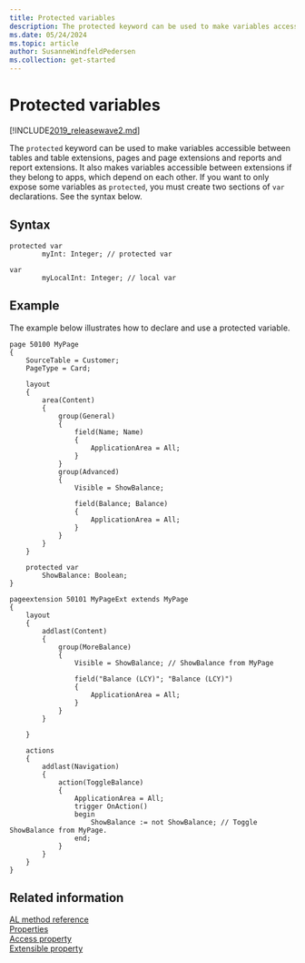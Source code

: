 ```yaml
---
title: Protected variables
description: The protected keyword can be used to make variables accessible between tables and table extensions, pages and page extensions and report and report extensions.
ms.date: 05/24/2024
ms.topic: article
author: SusanneWindfeldPedersen
ms.collection: get-started
---
```


# Protected variables

[!INCLUDE[2019_releasewave2.md](../includes/2019_releasewave2.md)]

The `protected` keyword can be used to make variables accessible between tables and table extensions, pages and page extensions and reports and report extensions. It also makes variables accessible between extensions if they belong to apps, which depend on each other. If you want to only expose some variables as `protected`, you must create two sections of `var` declarations. See the syntax below.

## Syntax

```AL
protected var
        myInt: Integer; // protected var

var
        myLocalInt: Integer; // local var
```

## Example

The example below illustrates how to declare and use a protected variable.

```AL
page 50100 MyPage
{
    SourceTable = Customer;
    PageType = Card;

    layout
    {
        area(Content)
        {
            group(General)
            {
                field(Name; Name)
                {
                    ApplicationArea = All;
                }
            }
            group(Advanced)
            {
                Visible = ShowBalance;

                field(Balance; Balance)
                {
                    ApplicationArea = All;
                }
            }
        }
    }

    protected var
        ShowBalance: Boolean;
}

pageextension 50101 MyPageExt extends MyPage
{
    layout
    {
        addlast(Content)
        {
            group(MoreBalance)
            {
                Visible = ShowBalance; // ShowBalance from MyPage

                field("Balance (LCY)"; "Balance (LCY)")
                {
                    ApplicationArea = All;
                }
            }
        }

    }

    actions
    {
        addlast(Navigation)
        {
            action(ToggleBalance)
            {
                ApplicationArea = All;
                trigger OnAction()
                begin
                    ShowBalance := not ShowBalance; // Toggle ShowBalance from MyPage.
                end;
            }
        }
    }
}
```

## Related information

[AL method reference](./methods-auto/library.md)   
[Properties](properties/devenv-properties.md)  
[Access property](properties/devenv-access-property.md)  
[Extensible property](properties/devenv-extensible-property.md)

